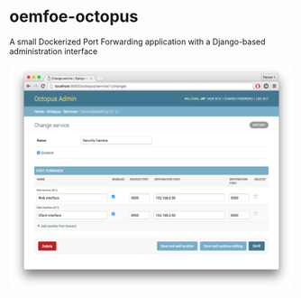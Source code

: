 # oemfoe-octopus
A small Dockerized Port Forwarding application with a Django-based administration interface

![Screenshot of Octopus](https://raw.githubusercontent.com/jgeskens/oemfoe-octopus/master/octopus_screenshot.png)
